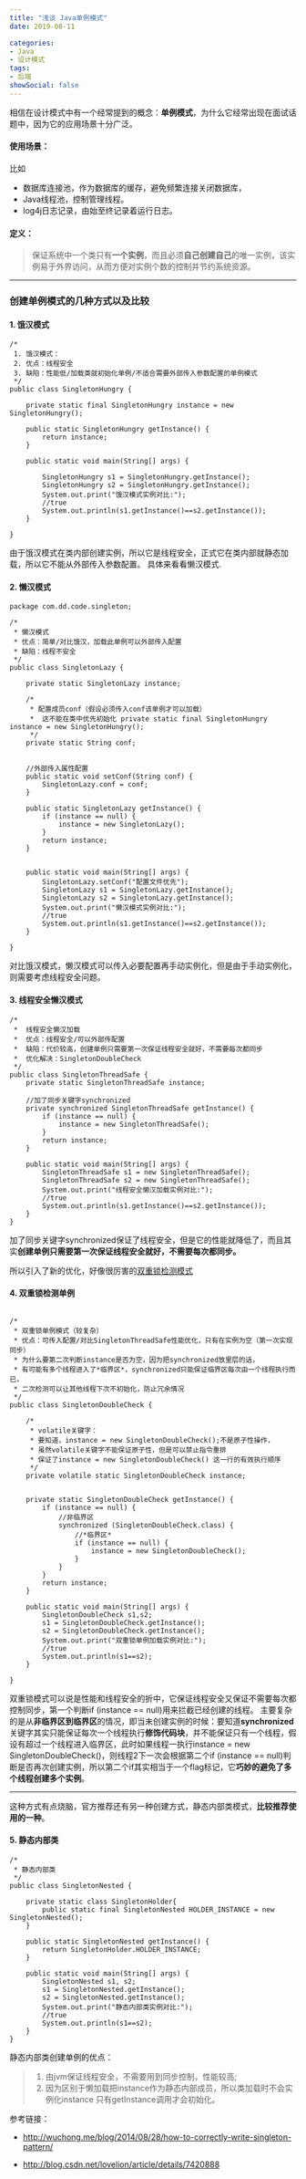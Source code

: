 ```yaml
---
title: "浅谈 Java单例模式"
date: 2019-08-11

categories:
- Java
- 设计模式
tags:
- 后端
showSocial: false
---
```


相信在设计模式中有一个经常提到的概念：**单例模式**，为什么它经常出现在面试话题中，因为它的应用场景十分广泛。
<!--more-->

#### 使用场景：
比如

 - 数据库连接池，作为数据库的缓存，避免频繁连接关闭数据库，
 - Java线程池，控制管理线程。
 - log4j日志记录，由始至终记录着运行日志。


#### 定义：
> 保证系统中一个类只有**一个实例**，而且必须**自己创建自己**的唯一实例，该实例易于外界访问，从而方便对实例个数的控制并节约系统资源。

----
### 创建单例模式的几种方式以及比较

####  1. 饿汉模式

```
/*
 1. 饿汉模式：
 2. 优点：线程安全
 3. 缺陷：性能低/加载类就初始化单例/不适合需要外部传入参数配置的单例模式
 */
public class SingletonHungry {
	
	private static final SingletonHungry instance = new SingletonHungry();
	
	public static SingletonHungry getInstance() {
		return instance;
	}
		
	public static void main(String[] args) {		
		
		SingletonHungry s1 = SingletonHungry.getInstance();
		SingletonHungry s2 = SingletonHungry.getInstance();
		System.out.print("饿汉模式实例对比:");
		//true
		System.out.println(s1.getInstance()==s2.getInstance());
	}	
	
}
```
由于饿汉模式在类内部创建实例，所以它是线程安全，正式它在类内部就静态加载，所以它不能从外部传入参数配置。
具体来看看懒汉模式.
#### 2.  懒汉模式

```
package com.dd.code.singleton;

/*
 * 懒汉模式
 * 优点：简单/对比饿汉，加载此单例可以外部传入配置
 * 缺陷：线程不安全
 */
public class SingletonLazy {

	private static SingletonLazy instance;
	
	/*	
	 * 配置成员conf（假设必须传入conf该单例才可以加载）
	 * 	这不能在类中优先初始化 private static final SingletonHungry instance = new SingletonHungry();
	 */
	private static String conf;
	
	
	//外部传入属性配置
	public static void setConf(String conf) {
		SingletonLazy.conf = conf;
	}
	
	public static SingletonLazy getInstance() {
		if (instance == null) {
			instance = new SingletonLazy();
		}
		return instance;
	}

	
	public static void main(String[] args) {
		SingletonLazy.setConf("配置文件优先");
		SingletonLazy s1 = SingletonLazy.getInstance();
		SingletonLazy s2 = SingletonLazy.getInstance();
		System.out.print("懒汉模式实例对比:");
		//true
		System.out.println(s1.getInstance()==s2.getInstance());
	}
	
}

```
对比饿汉模式，懒汉模式可以传入必要配置再手动实例化，但是由于手动实例化，则需要考虑线程安全问题。

####  3. 线程安全懒汉模式

```
/*
 *  线程安全懒汉加载
 *  优点：线程安全/可以外部传配置
 *  缺陷：代价较高，创建单例只需要第一次保证线程安全就好，不需要每次都同步
 *  优化解决：SingletonDoubleCheck
 */
public class SingletonThreadSafe {
	private static SingletonThreadSafe instance;
	
	//加了同步关键字synchronized
	private synchronized SingletonThreadSafe getInstance() {
		if (instance == null) {
			instance = new SingletonThreadSafe();
		}
		return instance;
	}
	
	public static void main(String[] args) {
		SingletonThreadSafe s1 = new SingletonThreadSafe();
		SingletonThreadSafe s2 = new SingletonThreadSafe();
		System.out.print("线程安全懒汉加载实例对比:");
		//true
		System.out.println(s1.getInstance()==s2.getInstance());
	}
}

```
加了同步关键字synchronized保证了线程安全，但是它的性能就降低了，而且其实**创建单例只需要第一次保证线程安全就好，不需要每次都同步。**

所以引入了新的优化，好像很厉害的<u>双重锁检测模式</u>
####  4. 双重锁检测单例

```

/*
 * 双重锁单例模式（较复杂）
 * 优点：可传入配置/对比SingletonThreadSafe性能优化，只有在实例为空（第一次实现同步）
 * 为什么要第二次判断instance是否为空，因为把synchronized放里层的话，
 * 有可能有多个线程进入了*临界区*，synchronized只能保证临界区每次由一个线程执行而已，
 * 二次检测可以让其他线程下次不初始化，防止冗余情况
 */
public class SingletonDoubleCheck {

	/*
	 * volatile关键字：
	 * 要知道，instance = new SingletonDoubleCheck();不是原子性操作，
	 * 虽然volatile关键字不能保证原子性，但是可以禁止指令重排
	 * 保证了instance = new SingletonDoubleCheck() 这一行的有效执行顺序 
	 */
	private volatile static SingletonDoubleCheck instance;
	
	
	private static SingletonDoubleCheck getInstance() {
		if (instance == null) {
			//非临界区
			synchronized (SingletonDoubleCheck.class) {
				//*临界区*
				if (instance == null) {
					instance = new SingletonDoubleCheck();
				}
			}
		}
		return instance;
	}
	
	public static void main(String[] args) {
		SingletonDoubleCheck s1,s2;
		s1 = SingletonDoubleCheck.getInstance();
		s2 = SingletonDoubleCheck.getInstance();
		System.out.print("双重锁单例加载实例对比:");
		//true
		System.out.println(s1==s2);
	}
	
}
```
双重锁模式可以说是性能和线程安全的折中，它保证线程安全又保证不需要每次都控制同步，第一个判断if (instance == null)用来拦截已经创建的线程。
主要复杂的是从**非临界区到临界区**的情况，即当未创建实例的时候：要知道**synchronized**关键字其实只能保证每次一个线程执行**修饰代码块**，并不能保证只有一个线程，假设有超过一个线程进入临界区，此时如果线程一执行instance = new SingletonDoubleCheck()，则线程2下一次会根据第二个if (instance == null)判断是否再次创建实例，所以第二个if其实相当于一个flag标记，它**巧妙的避免了多个线程创建多个实例**。

----
这种方式有点烧脑，官方推荐还有另一种创建方式，静态内部类模式，**比较推荐使用的一种**。
####  5. 静态内部类

```
/*
 * 静态内部类 
 */
public class SingletonNested {

	private static class SingletonHolder{
		public static final SingletonNested HOLDER_INSTANCE = new SingletonNested();
	}

	public static SingletonNested getInstance() {
		return SingletonHolder.HOLDER_INSTANCE;
	}
	
	public static void main(String[] args) {
		SingletonNested s1, s2;
		s1 = SingletonNested.getInstance();
		s2 = SingletonNested.getInstance();
		System.out.print("静态内部类实例对比:");
		//true
		System.out.println(s1==s2);
	}
}
```
静态内部类创建单例的优点：
> 1. 由jvm保证线程安全，不需要用到同步控制，性能较高;
> 2. 因为区别于懒加载把instance作为静态内部成员，所以类加载时不会实例化instance 只有getInstance调用才会初始化。


参考链接：

 - http://wuchong.me/blog/2014/08/28/how-to-correctly-write-singleton-pattern/

 - http://blog.csdn.net/lovelion/article/details/7420888